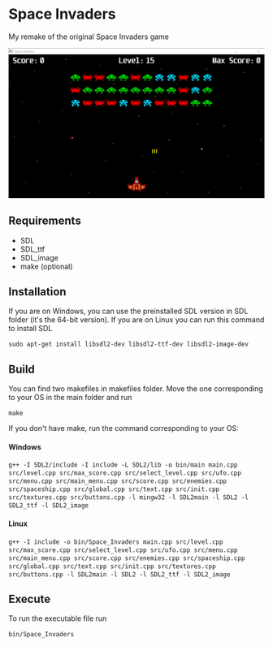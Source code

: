 # Space Invaders
My remake of the original Space Invaders game 
  
![alt text](sample_images/img1.png)

## Requirements  
- SDL
- SDL_ttf
- SDL_image
- make (optional)

## Installation
If you are on Windows, you can use the preinstalled SDL version in SDL folder (it's the 64-bit version). If you are on Linux you can run this command to install SDL
```
sudo apt-get install libsdl2-dev libsdl2-ttf-dev libsdl2-image-dev
```
## Build
You can find two makefiles in makefiles folder. Move the one corresponding to your OS in the main folder and run 
```
make
```  
If you don't have make, run the command corresponding to your OS:  
#### Windows
```
g++ -I SDL2/include -I include -L SDL2/lib -o bin/main main.cpp src/level.cpp src/max_score.cpp src/select_level.cpp src/ufo.cpp src/menu.cpp src/main_menu.cpp src/score.cpp src/enemies.cpp src/spaceship.cpp src/global.cpp src/text.cpp src/init.cpp src/textures.cpp src/buttons.cpp -l mingw32 -l SDL2main -l SDL2 -l SDL2_ttf -l SDL2_image
```
#### Linux
```
g++ -I include -o bin/Space_Invaders main.cpp src/level.cpp src/max_score.cpp src/select_level.cpp src/ufo.cpp src/menu.cpp src/main_menu.cpp src/score.cpp src/enemies.cpp src/spaceship.cpp src/global.cpp src/text.cpp src/init.cpp src/textures.cpp src/buttons.cpp -l SDL2main -l SDL2 -l SDL2_ttf -l SDL2_image

```

## Execute
To run the executable file run 
```
bin/Space_Invaders
```
